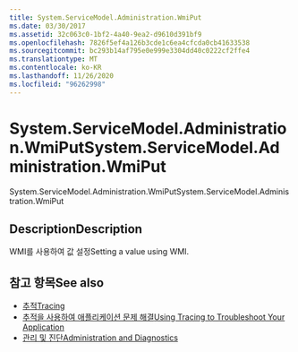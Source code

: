 ```yaml
---
title: System.ServiceModel.Administration.WmiPut
ms.date: 03/30/2017
ms.assetid: 32c063c0-1bf2-4a40-9ea2-d9610d391bf9
ms.openlocfilehash: 7826f5ef4a126b3cde1c6ea4cfcda0cb41633538
ms.sourcegitcommit: bc293b14af795e0e999e3304dd40c0222cf2ffe4
ms.translationtype: MT
ms.contentlocale: ko-KR
ms.lasthandoff: 11/26/2020
ms.locfileid: "96262998"
---
```

# <a name="systemservicemodeladministrationwmiput"></a><span data-ttu-id="28e5d-102">System.ServiceModel.Administration.WmiPut</span><span class="sxs-lookup"><span data-stu-id="28e5d-102">System.ServiceModel.Administration.WmiPut</span></span>

<span data-ttu-id="28e5d-103">System.ServiceModel.Administration.WmiPut</span><span class="sxs-lookup"><span data-stu-id="28e5d-103">System.ServiceModel.Administration.WmiPut</span></span>  
  
## <a name="description"></a><span data-ttu-id="28e5d-104">Description</span><span class="sxs-lookup"><span data-stu-id="28e5d-104">Description</span></span>  

 <span data-ttu-id="28e5d-105">WMI를 사용하여 값 설정</span><span class="sxs-lookup"><span data-stu-id="28e5d-105">Setting a value using WMI.</span></span>  
  
## <a name="see-also"></a><span data-ttu-id="28e5d-106">참고 항목</span><span class="sxs-lookup"><span data-stu-id="28e5d-106">See also</span></span>

- [<span data-ttu-id="28e5d-107">추적</span><span class="sxs-lookup"><span data-stu-id="28e5d-107">Tracing</span></span>](index.md)
- [<span data-ttu-id="28e5d-108">추적을 사용하여 애플리케이션 문제 해결</span><span class="sxs-lookup"><span data-stu-id="28e5d-108">Using Tracing to Troubleshoot Your Application</span></span>](using-tracing-to-troubleshoot-your-application.md)
- [<span data-ttu-id="28e5d-109">관리 및 진단</span><span class="sxs-lookup"><span data-stu-id="28e5d-109">Administration and Diagnostics</span></span>](../index.md)
